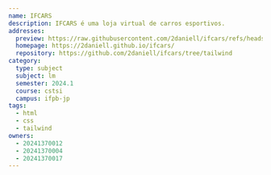 ```yaml
---
name: IFCARS
description: IFCARS é uma loja virtual de carros esportivos. 
addresses:
  preview: https://raw.githubusercontent.com/2daniell/ifcars/refs/heads/tailwind/assets/preview.png
  homepage: https://2daniell.github.io/ifcars/
  repository: https://github.com/2daniell/ifcars/tree/tailwind
category:
  type: subject
  subject: lm
  semester: 2024.1
  course: cstsi
  campus: ifpb-jp
tags:
  - html
  - css
  - tailwind
owners:
  - 20241370012
  - 20241370004
  - 20241370017
---
```

